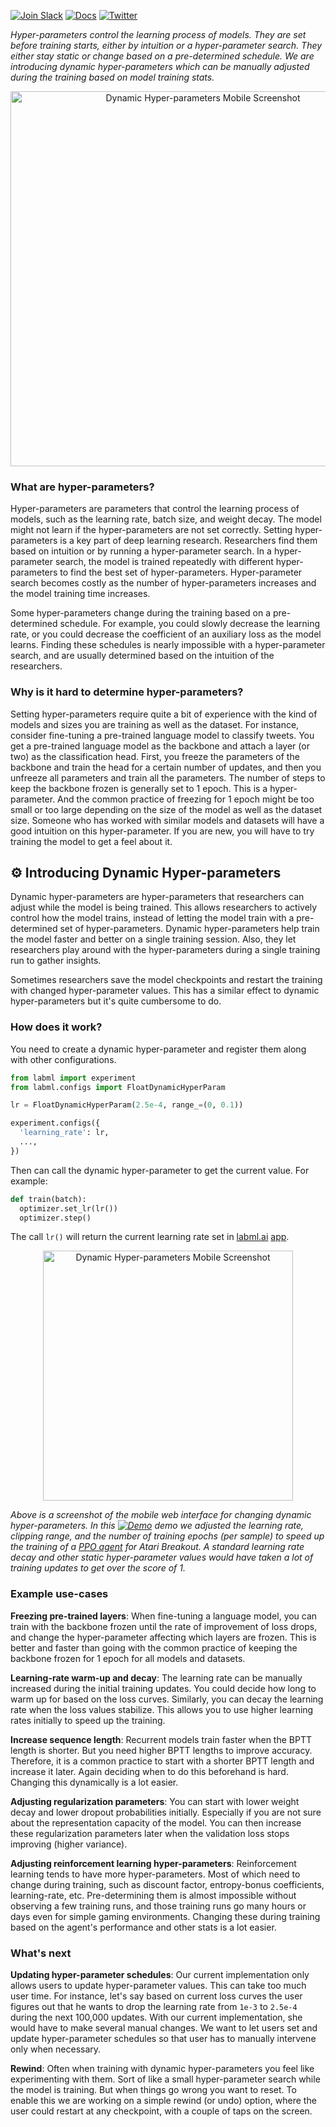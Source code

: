 [![Join Slack](https://img.shields.io/badge/slack-chat-green.svg?logo=slack)](https://join.slack.com/t/labforml/shared_invite/zt-egj9zvq9-Dl3hhZqobexgT7aVKnD14g/)
[![Docs](https://img.shields.io/badge/labml-docs-blue)](https://docs.labml.ai/)
[![Twitter](https://img.shields.io/twitter/follow/labmlai?style=social)](https://twitter.com/labmlai?ref_src=twsrc%5Etfw)

*Hyper-parameters control the learning process of models. They are set before training starts, either by intuition or a hyper-parameter search. They either stay static or change based on a pre-determined schedule. We are introducing dynamic hyper-parameters which can be manually adjusted during the training based on model training stats.*

<div align="center">
  <img src="https://github.com/lab-ml/labml/raw/master/guides/dynamic_hp_desktop.png" width="600px" alt="Dynamic Hyper-parameters Mobile Screenshot"/>
</div>

### What are hyper-parameters?

Hyper-parameters are parameters that control the learning process of models, such as the learning rate, batch size, and weight decay. The model might not learn if the hyper-parameters are not set correctly. Setting hyper-parameters is a key part of deep learning research. Researchers find them based on intuition or by running a hyper-parameter search. In a hyper-parameter search, the model is trained repeatedly with different hyper-parameters to find the best set of hyper-parameters. Hyper-parameter search becomes costly as the number of hyper-parameters increases and the model training time increases.

Some hyper-parameters change during the training based on a pre-determined schedule. For example, you could slowly decrease the learning rate, or you could decrease the coefficient of an auxiliary loss as the model learns. Finding these schedules is nearly impossible with a hyper-parameter search, and are usually determined based on the intuition of the researchers.

### Why is it hard to determine hyper-parameters?

Setting hyper-parameters require quite a bit of experience with the kind of models and sizes you are training as well as the dataset. For instance, consider fine-tuning a pre-trained language model to classify tweets. You get a pre-trained language model as the backbone and attach a layer (or two) as the classification head. First, you freeze the parameters of the backbone and train the head for a certain number of updates, and then you unfreeze all parameters and train all the parameters. The number of steps to keep the backbone frozen is generally set to 1 epoch. This is a hyper-parameter. And the common practice of freezing for 1 epoch might be too small or too large depending on the size of the model as well as the dataset size. Someone who has worked with similar models and datasets will have a good intuition on this hyper-parameter. If you are new, you will have to try training the model to get a feel about it.

<!-- Now consider setting the reward discount factor in a reinforcement learning agent. This determines how much the future rewards are discounted when considering the current step. A lower discount factor will only give rewards from the next few steps, whilst a discount factor close to one will get rewards from all future steps. That is, a smaller discount factor will make the agent short-sighted. It's generally faster to train agents initially with a small discount factor and increase it to be close to one towards the end of the training. Knowing how fast to change this is difficult. You will know by intuition if you have trained agents in the same environment before. Otherwise, you will have to run a few training sessions and study them to get a better understanding. -->

## ⚙️ Introducing Dynamic Hyper-parameters

Dynamic hyper-parameters are hyper-parameters that researchers can adjust while the model is being trained. This allows researchers to actively control how the model trains, instead of letting the model train with a pre-determined set of hyper-parameters. Dynamic hyper-parameters help train the model faster and better on a single training session. Also, they let researchers play around with the hyper-parameters during a single training run to gather insights.

Sometimes researchers save the model checkpoints and restart the training with changed hyper-parameter values. This has a similar effect to dynamic hyper-parameters but it's quite cumbersome to do.

### How does it work?

You need to create a dynamic hyper-parameter and register them along with other configurations.

```python
from labml import experiment
from labml.configs import FloatDynamicHyperParam

lr = FloatDynamicHyperParam(2.5e-4, range_=(0, 0.1))

experiment.configs({
  'learning_rate': lr,
  ...,
})
```

Then can call the dynamic hyper-parameter to get the current value. For example:

```python
def train(batch):
  optimizer.set_lr(lr())
  optimizer.step()
```

The call `lr()` will return the current learning rate set in [labml.ai](https://labml.ai) [app](https://github.com/lab-ml/app).

<div align="center">
  <img src="https://github.com/lab-ml/labml/raw/master/guides/dynamic_hp.png" width="400px" alt="Dynamic Hyper-parameters Mobile Screenshot"/>
</div>

*Above is a screenshot of the mobile web interface for changing dynamic hyper-parameters. In this [![Demo](https://img.shields.io/badge/labml-experiment-brightgreen)](https://app.labml.ai/run/6eff28a0910e11eb9b008db315936e2f/hyper_params) demo we adjusted the learning rate, clipping range, and the number of training epochs (per sample) to speed up the training of a [PPO agent](https://nn.labml.ai/rl/ppo/experiment.html) for Atari Breakout. A standard learning rate decay and other static hyper-parameter values would have taken a lot of training updates to get over the score of 1.*

### Example use-cases

**Freezing pre-trained layers**: When fine-tuning a language model, you can train with the backbone frozen until the rate of improvement of loss drops, and change the hyper-parameter affecting which layers are frozen. This is better and faster than going with the common practice of keeping the backbone frozen for 1 epoch for all models and datasets.

**Learning-rate warm-up and decay**: The learning rate can be manually increased during the initial training updates. You could decide how long to warm up for based on the loss curves. Similarly, you can decay the learning rate when the loss values stabilize. This allows you to use higher learning rates initially to speed up the training.

**Increase sequence length**: Recurrent models train faster when the BPTT length is shorter. But you need higher BPTT lengths to improve accuracy. Therefore, it is a common practice to start with a shorter BPTT length and increase it later. Again deciding when to do this beforehand is hard. Changing this dynamically is a lot easier.

**Adjusting regularization parameters**: You can start with lower weight decay and lower dropout probabilities initially. Especially if you are not sure about the representation capacity of the model. You can then increase these regularization parameters later when the validation loss stops improving (higher variance).

**Adjusting reinforcement learning hyper-parameters**: Reinforcement learning tends to have more hyper-parameters. Most of which need to change during training, such as discount factor, entropy-bonus coefficients, learning-rate, etc.  Pre-determining them is almost impossible without observing a few training runs, and those training runs go many hours or days even for simple gaming environments. Changing these during training based on the agent's performance and other stats is a lot easier.

### What's next

**Updating hyper-parameter schedules**: Our current implementation only allows users to update hyper-parameter values. This can take too much user time. For instance, let's say based on current loss curves the user figures out that he wants to drop the learning rate from `1e-3` to `2.5e-4` during the next 100,000 updates. With our current implementation, she would have to make several manual  changes. We want to let users set and update hyper-parameter schedules so that user has to manually intervene only when necessary.

**Rewind**: Often when training with dynamic hyper-parameters you feel like experimenting with them. Sort of like a small hyper-parameter search while the model is training. But when things go wrong you want to reset. To enable this we are working on a simple rewind (or undo) option, where the user could restart at  any checkpoint, with a couple of taps on the screen.
